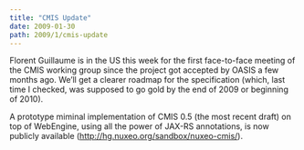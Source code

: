 ```yaml
---
title: "CMIS Update"
date: 2009-01-30
path: 2009/1/cmis-update
---
```


Florent Guillaume is in the US this week for the first face-to-face meeting of the CMIS working group since the project got accepted by OASIS a few months ago. We&#8217;ll get a clearer roadmap for the specification (which, last time I checked, was supposed to go gold by the end of 2009 or beginning of 2010).

A prototype miminal implementation of CMIS 0.5 (the most recent draft) on top of WebEngine, using all the power of JAX-RS annotations, is now publicly available (<a href="http://hg.nuxeo.org/sandbox/nuxeo-cmis/">http://hg.nuxeo.org/sandbox/nuxeo-cmis/</a>).

